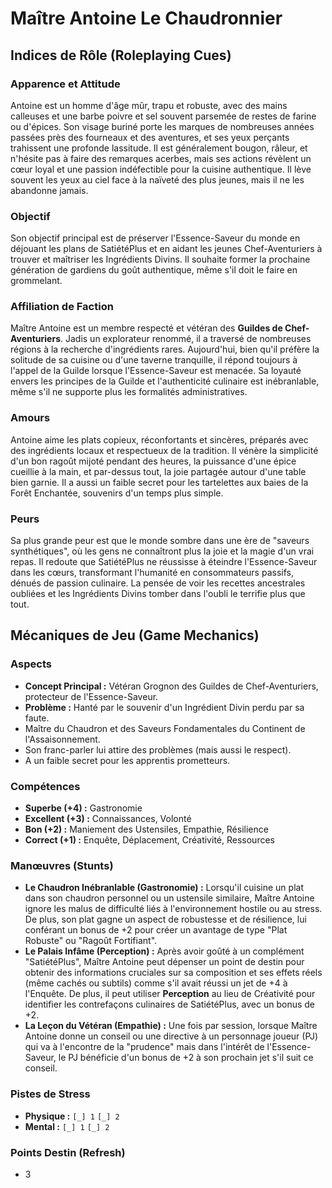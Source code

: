 # Maître Antoine Le Chaudronnier

## Indices de Rôle (Roleplaying Cues)

### Apparence et Attitude
Antoine est un homme d'âge mûr, trapu et robuste, avec des mains calleuses et une barbe poivre et sel souvent parsemée de restes de farine ou d'épices. Son visage buriné porte les marques de nombreuses années passées près des fourneaux et des aventures, et ses yeux perçants trahissent une profonde lassitude. Il est généralement bougon, râleur, et n'hésite pas à faire des remarques acerbes, mais ses actions révèlent un cœur loyal et une passion indéfectible pour la cuisine authentique. Il lève souvent les yeux au ciel face à la naïveté des plus jeunes, mais il ne les abandonne jamais.

### Objectif
Son objectif principal est de préserver l'Essence-Saveur du monde en déjouant les plans de SatiétéPlus et en aidant les jeunes Chef-Aventuriers à trouver et maîtriser les Ingrédients Divins. Il souhaite former la prochaine génération de gardiens du goût authentique, même s'il doit le faire en grommelant.

### Affiliation de Faction
Maître Antoine est un membre respecté et vétéran des **Guildes de Chef-Aventuriers**. Jadis un explorateur renommé, il a traversé de nombreuses régions à la recherche d'ingrédients rares. Aujourd'hui, bien qu'il préfère la solitude de sa cuisine ou d'une taverne tranquille, il répond toujours à l'appel de la Guilde lorsque l'Essence-Saveur est menacée. Sa loyauté envers les principes de la Guilde et l'authenticité culinaire est inébranlable, même s'il ne supporte plus les formalités administratives.

### Amours
Antoine aime les plats copieux, réconfortants et sincères, préparés avec des ingrédients locaux et respectueux de la tradition. Il vénère la simplicité d'un bon ragoût mijoté pendant des heures, la puissance d'une épice cueillie à la main, et par-dessus tout, la joie partagée autour d'une table bien garnie. Il a aussi un faible secret pour les tartelettes aux baies de la Forêt Enchantée, souvenirs d'un temps plus simple.

### Peurs
Sa plus grande peur est que le monde sombre dans une ère de "saveurs synthétiques", où les gens ne connaîtront plus la joie et la magie d'un vrai repas. Il redoute que SatiétéPlus ne réussisse à éteindre l'Essence-Saveur dans les cœurs, transformant l'humanité en consommateurs passifs, dénués de passion culinaire. La pensée de voir les recettes ancestrales oubliées et les Ingrédients Divins tomber dans l'oubli le terrifie plus que tout.

## Mécaniques de Jeu (Game Mechanics)

### Aspects

*   **Concept Principal :** Vétéran Grognon des Guildes de Chef-Aventuriers, protecteur de l'Essence-Saveur.
*   **Problème :** Hanté par le souvenir d'un Ingrédient Divin perdu par sa faute.
*   Maître du Chaudron et des Saveurs Fondamentales du Continent de l'Assaisonnement.
*   Son franc-parler lui attire des problèmes (mais aussi le respect).
*   A un faible secret pour les apprentis prometteurs.

### Compétences

*   **Superbe (+4) :** Gastronomie
*   **Excellent (+3) :** Connaissances, Volonté
*   **Bon (+2) :** Maniement des Ustensiles, Empathie, Résilience
*   **Correct (+1) :** Enquête, Déplacement, Créativité, Ressources

### Manœuvres (Stunts)

*   **Le Chaudron Inébranlable (Gastronomie) :** Lorsqu'il cuisine un plat dans son chaudron personnel ou un ustensile similaire, Maître Antoine ignore les malus de difficulté liés à l'environnement hostile ou au stress. De plus, son plat gagne un aspect de robustesse et de résilience, lui conférant un bonus de +2 pour créer un avantage de type "Plat Robuste" ou "Ragoût Fortifiant".
*   **Le Palais Infâme (Perception) :** Après avoir goûté à un complément "SatiétéPlus", Maître Antoine peut dépenser un point de destin pour obtenir des informations cruciales sur sa composition et ses effets réels (même cachés ou subtils) comme s'il avait réussi un jet de +4 à l'Enquête. De plus, il peut utiliser **Perception** au lieu de Créativité pour identifier les contrefaçons culinaires de SatiétéPlus, avec un bonus de +2.
*   **La Leçon du Vétéran (Empathie) :** Une fois par session, lorsque Maître Antoine donne un conseil ou une directive à un personnage joueur (PJ) qui va à l'encontre de la "prudence" mais dans l'intérêt de l'Essence-Saveur, le PJ bénéficie d'un bonus de +2 à son prochain jet s'il suit ce conseil.

### Pistes de Stress

*   **Physique :** `[_] 1` `[_] 2`
*   **Mental :** `[_] 1` `[_] 2`

### Points Destin (Refresh)

*   3